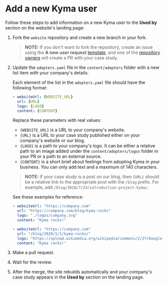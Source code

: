 # Add a new Kyma user

Follow these steps to add information on a new Kyma user to the **Used by** section on the website's landing page:

1. Fork the `website` repository and create a new branch in your fork.

   > **NOTE:** If you don't want to fork the repository, create an issue using the **A new user request** [template](https://github.com/kyma-project/website/issues/new?template=new-user-request.md), and one of the [repository owners](../CODEOWNERS) will create a PR with your case study.

2. Update the `adopters.yaml` file in the `content/adopters` folder with a new list item with your company's details.

   Each element of the list in the `adopters.yaml` file should have the following format:

   ``` yaml
   - websiteUrl: {WEBSITE_URL}
     url: {URL}
     logo: {LOGO}
     content: {CONTENT}
   ```

   Replace these parameters with real values:

   - `{WEBSITE_URL}` is a URL to your company's website.
   - `{URL}` is a URL to your case study published either on your company's website or our blog.
   - `{LOGO}` is a path to your company's logo. It can be either a relative path to an image added under the `content/adopters/logos` folder in your PR or a path to an external source.
   - `{CONTENT}` is a short brief about feelings from adopting Kyma in your business. You can only add text and a maximum of 140 characters.

   > **NOTE:** If your case study is a post on our blog, then `{URL}` should be a relative link to the appropriate post with the `/blog` prefix. For example, add `/blog/2018/7/24/introduction-project-kyma/`.

   See these examples for reference:

   ``` yaml
   - websiteUrl: "https://company.com"
     url: "https://company.com/blog/kyma-rocks"
     logo: "./logos/company.svg"
     content: "Kyma rocks!"
   ```

   ``` yaml
   - websiteUrl: "https://company.com"
     url: "/blog/2020/1/1/kyma-rocks/"
     logo: "https://upload.wikimedia.org/wikipedia/commons/2/2f/Google_2015_logo.svg"
     content: "Kyma rocks!"
   ```

3. Make a pull request.
4. Wait for the review.
5. After the merge, the site rebuilds automatically and your company's case study appears in the **Used by** section on the landing page.
